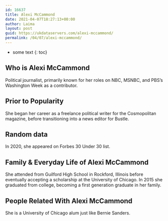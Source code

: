 ```yaml
---
id: 16637
title: Alexi McCammond
date: 2021-04-07T18:27:13+00:00
author: Laima
layout: post
guid: https://ukdataservers.com/alexi-mccammond/
permalink: /04/07/alexi-mccammond/
---
```


* some text
{: toc}


## Who is Alexi McCammond
                  
                  
                  
Political journalist, primarily known for her roles on NBC, MSNBC, and PBS&#8217;s Washington Week as a contributor. 
                  
              
            
              
            
                
                
                
## Prior to Popularity
                  
                  
                  
She began her career as a freelance political writer for the Cosmopolitan magazine, before transitioning into a news editor for Bustle.
                  
              
            
              
            
                
                
                
## Random data
                  
                  
                  
In 2020, she appeared on Forbes 30 Under 30 list.
                  
              
            
              
            
                
                
                
## Family & Everyday Life of Alexi McCammond
                  
                  
                  
She attended from Guilford High School in Rockford, Illinois before eventually accepting a scholarship at the University of Chicago. In 2015 she graduated from college, becoming a first generation graduate in her family. 
                  
              
            
              
            
                
                
                
## People Related With Alexi McCammond
                  
                  
                  
She is a University of Chicago alum just like Bernie Sanders. 
                  
              
            
              
            
                
              
            
              
              
            
            
              
            
          
          
          
